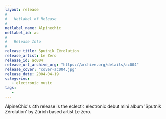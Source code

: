```yaml
---
layout: release
#
#   Netlabel of Release
#
netlabel_name: Alpinechic
netlabel_id: ac
#
#   Release Info
#
release_title: Sputnik Zérolution
release_artist: Le Zero
release_id: ac004
release_url_archive_org: "https://archive.org/details/ac004"
release_cover: "cover-ac004.jpg"
release_date: 2004-04-19
categories:
   - electronic music
tags:
   - 
---
```

AlpineChic's 4th release is the eclectic electronic debut mini album 'Sputnik Zérolution' by Zürich based artist Le Zero.